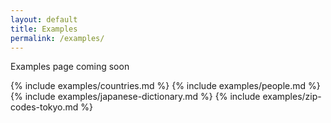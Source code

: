 ```yaml
---
layout: default
title: Examples
permalink: /examples/
---
```


<script type="text/javascript">
	window.addEventListener('load', function () {
		var examples = document.querySelectorAll('pre[show-example-script]');
		if (examples.length == 0) {
			return;
		}

		function showExampleScripts(assets) {
			examples.forEach(function(example) {
				var exampleName = example.getAttribute('show-example-script');
				var zipFile = assets.find(function (asset) {
					return asset.name == exampleName + '.zip';
				});

				if (zipFile == null) {
					console.error("Zip not found in the latest release assets for the example '" + exampleName + "'");
					return
				}

				example.innerHTML = [
					'wget "' + zipFile.browser_download_url + '" -O ' + exampleName + '.zip',
					'unzip ' + exampleName + '.zip',
					'rm ' + exampleName + '.zip',
					'cd ' + exampleName + ' && docker-compose up',
				].join(" && ");
			});
		}

		fetch('//api.github.com/repos/rodb-io/rodb/releases/latest')
			.then(function (response) {
				return response.json();
			})
			.then(function (data) {
				showExampleScripts(data.assets);
			})
			.catch(function (error) {
				console.error(error);
			});
	});
</script>

Examples page coming soon

{% include examples/countries.md %}
{% include examples/people.md %}
{% include examples/japanese-dictionary.md %}
{% include examples/zip-codes-tokyo.md %}
